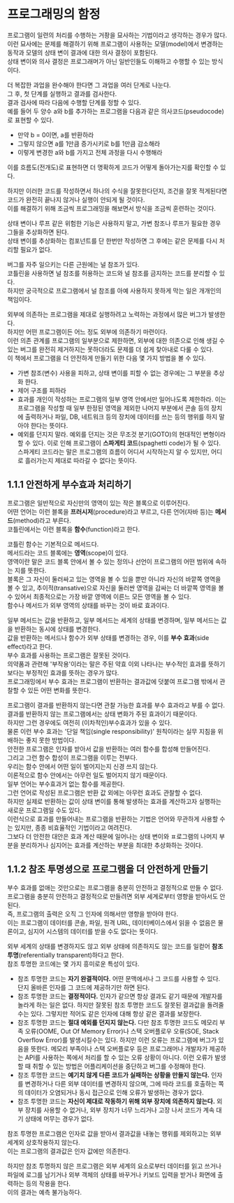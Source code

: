 # 프로그래밍의 함정
프로그램이 일련의 처리를 수행하는 거좡을 묘사하는 기법이라고 생각하는 경우가 많다.  
이런 묘사에는 문제를 해결하기 위해 프로그램이 사용하는 모델(model)에서 변경하는 동작과 모델의 상태 변이 결과에 대한 의사 결정이 포함된다.  
상태 변이와 의사 결정은 프로그래머가 아닌 일반인들도 이해하고 수행할 수 있는 방식이다.  

더 복잡한 과업을 완수해야 한다면 그 과업을 여러 단계로 나눈다.  
그 후, 첫 단계를 실행하고 결과를 검사한다.  
결과 검사에 따라 다음에 수행할 단계를 정할 수 있다.  
예를 들어 두 양수 a와 b를 추가하는 프로그램을 다음과 같은 의사코드(pseudocode)로 표현할 수 있다.
- 만약 b = 0이면, a를 반환하라
- 그렇지 않으면 a를 1만큼 증가시키로 b를 1만큼 감소해라
- 이렇게 변경한 a와 b를 가지고 전체 과정을 다시 수행해라

이를 흐름도(전개도)로 표현하면 더 명확하게 코드가 어떻게 돌아가는지를 확인할 수 있다.  

하지만 이러한 코드를 작성하면서 하나의 수식을 잘못한다던지, 조건을 잘못 적게된다면 코드가 완전히 끝나지 않거나 실행이 안되게 될 것이다.  
이를 해결하기 위해 조금씩 프로그래밍을 해보면서 방식을 조금씩 훈련하는 것이다.  

상태 변이나 루프 같은 위험한 기능은 사용하지 말고, 가변 참조나 루프가 필요한 경우 그들을 추상화하면 된다.  
상태 변이를 추상화하는 컴포넌트를 단 한번만 작성하면 그 후에는 같은 문제를 다시 처리할 필요가 없다.  

버그를 자주 일으키는 다른 근원에는 널 참조가 있다.  
코틀린을 사용하면 널 참조를 허용하는 코드와 널 참조를 금지하는 코드를 분리할 수 있다.  
하지만 궁극적으로 프로그램에서 널 참조를 아예 사용하지 못하게 막는 일은 개개인의 책임이다.  

외부에 의존하는 프로그램을 제대로 실행하려고 노력하는 과정에서 많은 버그가 발생한다.  
하지만 어떤 프로그램이든 어느 정도 외부에 의존하기 마련이다.  
이런 의존 관계를 프로그램의 일부분으로 제한하면, 외부에 대한 의존으로 인해 생길 수 있는 버그를 완전히 제거하지는 못하더라도 문제를 더 쉽게 찾아내로 다룰 수 있다.  
이 책에서 프로그램을 더 안전하게 만들기 위한 다음 몇 가지 방법을 볼 수 있다.
- 가변 참조(변수) 사용을 피하고, 상태 변이를 피할 수 없는 경우에는 그 부분을 추상화 한다.
- 제어 구조를 피하라
- 효과를 개인이 작성하는 프로그램의 일부 영역 안에서만 일어나도록 제한하라. 이는 프로그램을 작성할 때 일부 한정된 영역을 제외한 나머지 부분에서 콘솔 등의 장치에 출력하거나 파일, DB, 네트워크 등의 장치에 데이터를 쓰는 등의 행위를 하지 말아야 한다는 뜻이다.
- 예외를 던지지 말라. 예외를 던지는 것은 무조것 분기(GOTO)의 현대적인 변형이라 할 수 있다. 이로 인해 프로그램이 **스파게티 코드**(spaghetti code)가 될 수 있다.  
스파게티 코드라는 말은 프로그램의 흐름이 어디서 시작하는지 알 수 있지만, 어디로 흘러가는지 제대로 따라갈 수 없다는 뜻이다.

## 1.1.1 안전하게 부수효과 처리하기
프로그램은 일반적으로 자신만의 영역이 있는 작은 블록으로 이루어진다.  
어떤 언어는 이런 블록을 **프러시저**(procedure)라고 부르고, 다른 언어(자바 등)는 **메서드**(method)라고 부른다.  
코틀린에서는 이런 블록을 **함수**(function)라고 한다.

코틀린 함수는 기본적으로 메서드다.  
메서드라는 코드 블록에는 **영역**(scope)이 있다.  
영역이란 말은 코드 블록 안에서 볼 수 있는 정의나 선언이 프로그램의 어떤 범위에 속하는 지를 뜻한다.  
블록은 그 자신이 둘러싸고 있는 영역을 볼 수 있을 뿐만 아니라 자신의 바깥쪽 영역을 볼 수 있고, 추이적(transative)으로 자신을 둘러싼 영역을 감싸는 더 바깥쪽 영역을 볼 수 있어서 최종적으로는 가장 바깥 영역에 이른느 모든 영역을 볼 수 있다.  
함수나 메서드가 외부 영역의 상태를 바꾸는 것이 바로 효과이다.  

일부 메서드는 값을 반환하고, 일부 메서드는 세계의 상태를 변경하며, 일부 메서드는 값을 반환하는 동시에 상태를 변경한다.  
값을 반환하는 메서드나 함수가 외부 상태를 변경하는 경우, 이를 **부수 효과**(side effect)라고 한다.  
부수 효과를 사용하는 프로그램은 잘못된 것이다.  
의약품과 관련해 '부작용'이라는 말은 주된 약효 이외 나타나는 부수적인 효과를 뜻하기보다는 부정적인 효과를 뜻하는 경우가 많다.  
프로그래밍에서 부수 효과는 프로그램이 반환하는 결과값에 덧붙여 프로그램 밖에서 관찰할 수 있든 어떤 변화를 뜻한다.  

프로그램이 결과를 반환하지 않는다면 관찰 가능한 효과를 부수 효과라고 부를 수 없다.  
결과를 반환하지 않는 프로그램에서는 상태 변화가 주된 효과이기 때문이다.  
하지만 그런 경우에도 여전히 (이차적인)부수효과가 있을 수 있다.  
물론 이런 부수 효과는 '단일 책임(single responsibility)' 원칙이라는 실무 지침을 위배하는 좋지 못한 방법이다.  
안전한 프로그램은 인자를 받아서 값을 반환하는 여러 함수를 합성해 만들어진다.  
그리고 그런 함수 합성이 프로그램을 이루는 전부다.  
우리는 함수 안에서 어떤 일이 벌어지는지 신경 쓰지 않는다.  
이론적으로 함수 안에서는 아무런 일도 벌어지지 않기 때문이다.  
일부 언어는 부수효과거 없는 함수를 제공한다.  
그런 언어로 작성된 프로그램은 반환 값 외에는 아무런 효과도 관찰할 수 없다.  
하지만 실제로 반환하는 값이 상태 변이를 통해 발생하는 효과를 계산하고자 실행하는 새로운 프로그램일 수도 있다.  
이런식으로 효과를 만들어내는 프로그램을 반환하는 기법은 언어와 무관하게 사용할 수는 있지만, 종종 비효율적인 기법이라고 여려진다.  
그보다 더 안전한 대안은 효과 계산 때문에 일어나는 상태 변이와 ㅍ로그램의 나머지 부분을 분리하거나 심지어는 효과를 계산하는 부분을 최대한 추상화하는 것이다. 

## 1.1.2 참조 투명셩으로 프로그램을 더 안전하게 만들기
부수 효과를 없애는 것만으로는 프로그램을 충분히 안전하고 결정적으로 만들 수 없다.  
프로그램을 충분히 안전하고 결정적으로 만들려면 외부 세계로부터 영향을 받아서도 안된다.  
즉, 프로그램의 출력은 오직 그 인자에 의해서만 영향을 받아야 한다.  
이는 프로그램이 데이터를 콘솔, 파일, 원격 URL, 데이터베이스에서 읽을 수 없음은 물론이고, 심지어 시스템의 데이터를 받을 수도 없다는 뜻이다.  

외부 세계의 상태를 변경하지도 않고 외부 상태에 의존하지도 않는 코드를 일컫어 **참조 투명**(referentially transparent)하다고 한다.  
참조 투명한 코드에는 몇 가지 흥미로운 특성이 있다.
- 참조 투명한 코드는 **자기 완결적이다.** 어떤 문맥에서나 그 코드를 사용할 수 있다. 단지 올바른 인자를 그 코드에 제공하기만 하면 된다.
- 참조 투명한 코드는 **결정적이다.** 인자가 같으면 항상 결과도 같기 때문에 개발자를 놀라게 하는 일은 없다. 하지만 잘못된 참조 투명한 코드도 잘못된 결과값을 돌려줄 수는 있다. 그렇지만 적어도 같은 인자에 대해 항상 같은 결과를 보장한다.
- 참조 투명한 코드는 **절대 예외를 던지지 않는다.** 다만 참조 투명한 코드도 메모리 부족 오류(OOME, Out Of Memory Error)나 스택 오버플로우 오류(SOE, Stack Overflow Error)를 발생시킬수는 있다. 하지만 이런 오류는 프로그램에 버그가 있음을 뜻한다. 메모리 부족이나 스택 오버플로우 등은 프로그래머나 개발자가 제공하는 API를 사용하는 쪽에서 처리를 할 수 있는 오류 상황이 아니다. 이런 오류가 발생할 때 취할 수 있는 방법은 어플리케이션을 중단하고 버그를 수정해야 한다.
- 참조 투명한 코드는 **예기치 않게 다른 코드가 실패하는 상황을 만들지 않는다.** 인자를 변경하거나 다른 외부 데이터를 변경하지 않으며, 그에 따라 코드를 호출하는 쪽의 데이터가 오염되거나 동시 접근으로 인해 오류가 발생하는 경우가 없다.
- 참조 투명한 코드는 **자신이 제대로 작동하기 위해 외부 장치에 의존하지 않는다.** 외부 장치를 사용할 수 없거나, 외부 장치가 너무 느리거나 고장 나서 코드가 계속 대기 상태에 머무는 경우가 없다.

참조 투명한 프로그램은 인자로 값을 받아서 결과값을 내놓는 행위를 제외하고는 외부 세계외 상호작용하지 않는다.  
이는 프로그램의 결과값은 인자 값에만 의존한다.
  
하지만 참조 투명하지 않은 프로그램은 외부 세계의 요소로부터 데이터를 읽고 쓰거나 파일에 로그를 남기거나 외부 객체의 상태를 바꾸거나 키보드 입력을 받거나 화면에 출력하는 등의 작용을 한다.  
이의 결과는 예측 불가능하다.
